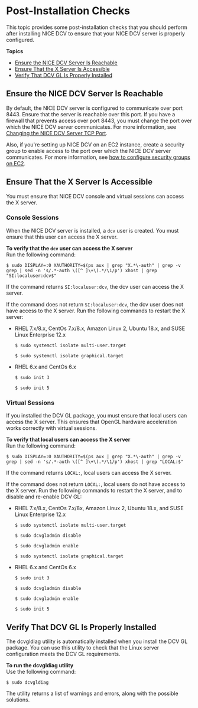 # Post\-Installation Checks<a name="setting-up-installing-linux-checks"></a>

This topic provides some post\-installation checks that you should perform after installing NICE DCV to ensure that your NICE DCV server is properly configured\.

**Topics**
+ [Ensure the NICE DCV Server Is Reachable](#checks-port)
+ [Ensure That the X Server Is Accessible](#checks-xserver)
+ [Verify That DCV GL Is Properly Installed](#checks-gl)

## Ensure the NICE DCV Server Is Reachable<a name="checks-port"></a>

By default, the NICE DCV server is configured to communicate over port 8443\. Ensure that the server is reachable over this port\. If you have a firewall that prevents access over port 8443, you must change the port over which the NICE DCV server communicates\. For more information, see [Changing the NICE DCV Server TCP Port](manage-port.md)\.

Also, if you're setting up NICE DCV on an EC2 instance, create a security group to enable access to the port over which the NICE DCV server communicates\. For more information, see [how to configure security groups on EC2](https://docs.aws.amazon.com/AWSEC2/latest/UserGuide/using-network-security.html)\. 

## Ensure That the X Server Is Accessible<a name="checks-xserver"></a>

You must ensure that NICE DCV console and virtual sessions can access the X server\.

### Console Sessions<a name="checks-xserver-console"></a>

When the NICE DCV server is installed, a `dcv` user is created\. You must ensure that this user can access the X server\.

**To verify that the `dcv` user can access the X server**  
Run the following command:

```
$ sudo DISPLAY=:0 XAUTHORITY=$(ps aux | grep "X.*\-auth" | grep -v grep | sed -n 's/.*-auth \([^ ]\+\).*/\1/p') xhost | grep "SI:localuser:dcv$"
```

If the command returns `SI:localuser:dcv`, the dcv user can access the X server\.

If the command does not return `SI:localuser:dcv`, the dcv user does not have access to the X server\. Run the following commands to restart the X server:
+ RHEL 7\.x/8\.x, CentOs 7\.x/8\.x, Amazon Linux 2, Ubuntu 18\.x, and SUSE Linux Enterprise 12\.x

  ```
  $ sudo systemctl isolate multi-user.target
  ```

  ```
  $ sudo systemctl isolate graphical.target
  ```
+ RHEL 6\.x and CentOs 6\.x

  ```
  $ sudo init 3
  ```

  ```
  $ sudo init 5
  ```

### Virtual Sessions<a name="checks-xserver-virtual"></a>

If you installed the DCV GL package, you must ensure that local users can access the X server\. This ensures that OpenGL hardware acceleration works correctly with virtual sessions\.

**To verify that local users can access the X server**  
Run the following command:

```
$ sudo DISPLAY=:0 XAUTHORITY=$(ps aux | grep "X.*\-auth" | grep -v grep | sed -n 's/.*-auth \([^ ]\+\).*/\1/p') xhost | grep "LOCAL:$"
```

If the command returns `LOCAL:`, local users can access the X server\.

If the command does not return `LOCAL:`, local users do not have access to the X server\. Run the following commands to restart the X server, and to disable and re\-enable DCV GL:
+ RHEL 7\.x/8\.x, CentOs 7\.x/8x, Amazon Linux 2, Ubuntu 18\.x, and SUSE Linux Enterprise 12\.x

  ```
  $ sudo systemctl isolate multi-user.target
  ```

  ```
  $ sudo dcvgladmin disable
  ```

  ```
  $ sudo dcvgladmin enable
  ```

  ```
  $ sudo systemctl isolate graphical.target
  ```
+ RHEL 6\.x and CentOs 6\.x

  ```
  $ sudo init 3
  ```

  ```
  $ sudo dcvgladmin disable
  ```

  ```
  $ sudo dcvgladmin enable
  ```

  ```
  $ sudo init 5
  ```

## Verify That DCV GL Is Properly Installed<a name="checks-gl"></a>

The dcvgldiag utility is automatically installed when you install the DCV GL package\. You can use this utility to check that the Linux server configuration meets the DCV GL requirements\.

**To run the dcvgldiag utility**  
Use the following command:

```
$ sudo dcvgldiag
```

The utility returns a list of warnings and errors, along with the possible solutions\.
